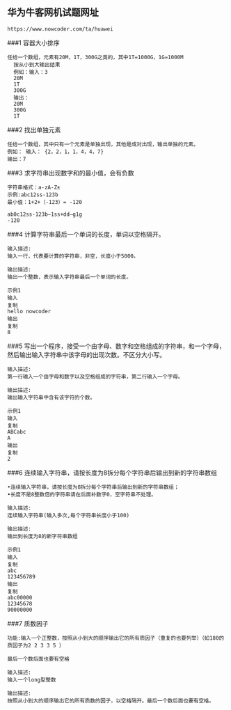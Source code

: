 ## 华为牛客网机试题网址
    https://www.nowcoder.com/ta/huawei

###1 容器大小排序
    
    任给一个数组，元素有20M，1T，300G之类的，其中1T=1000G，1G=1000M
      按从小到大输出结果
      例如：输入：3
      20M
      1T
      300G
      输出：
      20M
      300G
      1T

###2 找出单独元素

    任给一个数组，其中只有一个元素是单独出现，其他是成对出现，输出单独的元素。
    例如： 输入： {2，2，1，1，4，4，7}
    输出：7
    
###3 求字符串出现数字和的最小值，会有负数
    
    字符串格式：a-zA-Z±
    示例:abc12ss-123b
    最小值：1+2+（-123）= -120
    
    ab0c12ss-123b–1ss+dd–g1g
    -120
    
###4 计算字符串最后一个单词的长度，单词以空格隔开。
    
    输入描述:
    输入一行，代表要计算的字符串，非空，长度小于5000。
    
    输出描述:
    输出一个整数，表示输入字符串最后一个单词的长度。
    
    示例1
    输入
    复制
    hello nowcoder
    输出
    复制
    8
    
###5 写出一个程序，接受一个由字母、数字和空格组成的字符串，和一个字母，然后输出输入字符串中该字母的出现次数。不区分大小写。
    
    输入描述:
    第一行输入一个由字母和数字以及空格组成的字符串，第二行输入一个字母。
    
    输出描述:
    输出输入字符串中含有该字符的个数。
    
    示例1
    输入
    复制
    ABCabc
    A
    输出
    复制
    2
    
###6 连续输入字符串，请按长度为8拆分每个字符串后输出到新的字符串数组

    •连续输入字符串，请按长度为8拆分每个字符串后输出到新的字符串数组；
    •长度不是8整数倍的字符串请在后面补数字0，空字符串不处理。
    
    输入描述:
    连续输入字符串(输入多次,每个字符串长度小于100)
    
    输出描述:
    输出到长度为8的新字符串数组
    
    示例1
    输入
    复制
    abc
    123456789
    输出
    复制
    abc00000
    12345678
    90000000
###7 质数因子
    
    功能:输入一个正整数，按照从小到大的顺序输出它的所有质因子（重复的也要列举）（如180的质因子为2 2 3 3 5 ）
    
    最后一个数后面也要有空格
    
    输入描述:
    输入一个long型整数
    
    输出描述:
    按照从小到大的顺序输出它的所有质数的因子，以空格隔开。最后一个数后面也要有空格。